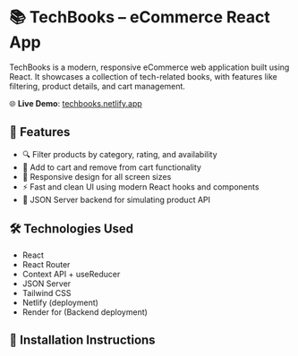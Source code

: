 # 📚 TechBooks – eCommerce React App

TechBooks is a modern, responsive eCommerce web application built using React. It showcases a collection of tech-related books, with features like filtering, product details, and cart management.

🌐 **Live Demo**: [techbooks.netlify.app](https://techbooks.netlify.app/)

## 🚀 Features

- 🔍 Filter products by category, rating, and availability
- 🛒 Add to cart and remove from cart functionality
- 📱 Responsive design for all screen sizes
- ⚡ Fast and clean UI using modern React hooks and components
- 🔄 JSON Server backend for simulating product API

## 🛠️ Technologies Used

- React
- React Router
- Context API + useReducer
- JSON Server
- Tailwind CSS
- Netlify (deployment)
- Render for (Backend deployment)
## 📂 Installation Instructions

